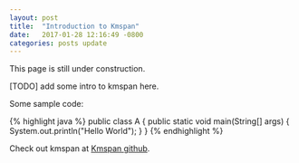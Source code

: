 ```yaml
---
layout: post
title:  "Introduction to Kmspan"
date:   2017-01-28 12:16:49 -0800
categories: posts update
---
```

This page is still under construction.

[TODO] add some intro to kmspan here.

Some sample code:

{% highlight java %}
public class A {
  public static void main(String[] args) {
    System.out.println("Hello World");
  }
}
{% endhighlight %}

Check out kmspan at [Kmspan github][kmspan-github].

[kmspan-github]: https://github.com/binyuanchen/kmspan
